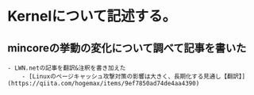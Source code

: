# Kernelについて記述する。

## mincoreの挙動の変化について調べて記事を書いた
    - LWN.netの記事を翻訳&注釈を書き加えた
        - [Linuxのページキャッシュ攻撃対策の影響は大きく、長期化する見通し【翻訳】](https://qiita.com/hogemax/items/9ef7850ad74de4aa4390)
